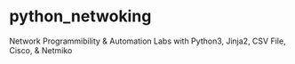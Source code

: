 # python_netwoking
Network Programmibility &amp; Automation Labs with Python3, Jinja2, CSV File, Cisco, &amp; Netmiko
